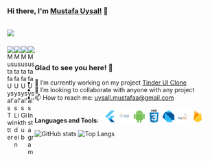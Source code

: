 ### Hi there, I'm [Mustafa Uysal!](https://github.com/UysalMustafaa) 👋

## ![](https://visitor-badge.laobi.icu/badge?page_id=uysalmustafaa.uysalmustafaa)

<a href="https://twitter.com/Mustafaauysall1">
  <img align="left" alt="Mustafa Uysal's Twitter" width="16px" src="https://cdn.jsdelivr.net/npm/simple-icons@v3/icons/twitter.svg" />
</a>
<a href="https://www.linkedin.com/in/mustafa-uysal-a7270517b/">
  <img align="left" alt="Mustafa Uysal's Linkdein" width="16px" src="https://cdn.jsdelivr.net/npm/simple-icons@v3/icons/linkedin.svg" />
</a>
<a href="https://github.com/UysalMustafaa">
  <img align="left" alt="Mustafa Uysal's Github" width="16px" src="https://cdn.jsdelivr.net/npm/simple-icons@v3/icons/github.svg" />
</a>
<a href="https://instagram.com/mustafa.uysa1">
  <img align="left" alt="Mustafa Uysal's Instagram" width="16px" src="https://cdn.jsdelivr.net/npm/simple-icons@v3/icons/instagram.svg" />
</a>

<br />

### Glad to see you here! 🤩 &nbsp;

- 🔭 I’m currently working on my project [Tinder UI Clone](https://github.com/UysalMustafaa/Tinder-UI-Clone)
- 👯 I’m looking to collaborate with anyone with any project
- 📫 How to reach me: uysall.mustafaa@gmail.com <br>

**Languages and Tools:** &nbsp;
<code><img height="30" src="https://raw.githubusercontent.com/github/explore/80688e429a7d4ef2fca1e82350fe8e3517d3494d/topics/flutter/flutter.png"></code>
<code><img height="30" src="https://raw.githubusercontent.com/github/explore/80688e429a7d4ef2fca1e82350fe8e3517d3494d/topics/java/java.png"></code>
<code><img height="30" src="https://raw.githubusercontent.com/github/explore/80688e429a7d4ef2fca1e82350fe8e3517d3494d/topics/android/android.png"></code>
<code><img height="30" src="https://raw.githubusercontent.com/github/explore/56a826d05cf762b2b50ecbe7d492a839b04f3fbf/topics/css/css.png"></code>
<code><img height="30" src="https://raw.githubusercontent.com/github/explore/80688e429a7d4ef2fca1e82350fe8e3517d3494d/topics/dart/dart.png"></code>
<code><img height="30" src="https://raw.githubusercontent.com/github/explore/80688e429a7d4ef2fca1e82350fe8e3517d3494d/topics/mysql/mysql.png"></code>
<code><img height="30" src="https://raw.githubusercontent.com/github/explore/80688e429a7d4ef2fca1e82350fe8e3517d3494d/topics/firebase/firebase.png"></code>


![GitHub stats](https://github-readme-stats.vercel.app/api?username=uysalmustafaa&show_icons=true&theme=tokyonight) ![Top Langs](https://github-readme-stats.vercel.app/api/top-langs/?username=uysalmustafaa&theme=tokyonight)

